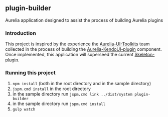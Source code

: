 ## plugin-builder
Aurelia application designed to assist the process of building Aurelia plugins

### Introduction
This project is inspired by the experience the [Aurelia-UI-Toolkits](https://github.com/aurelia-ui-toolkits) team collected in the process of building the [Aurelia-KendoUI-plugin](https://github.com/aurelia-ui-toolkits/aurelia-kendoui-plugin) component. Once implemented, this application will superseed the current [Skeleton-plugin](https://github.com/aurelia/skeleton-plugin).

### Running this project
1. `npm install` (both in the root directory and in the sample directory)
2. `jspm.cmd install` in the root directory
3. in the sample directory run `jspm.cmd link ../dist/system plugin-builder`
4. in the sample directory run `jspm.cmd install`
5. `gulp watch`
